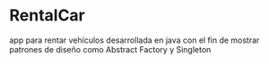 # RentalCar
app para rentar vehículos desarrollada en java con el fin de mostrar patrones de diseño como Abstract Factory y Singleton
